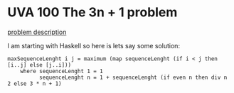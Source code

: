 # UVA 100 The 3n + 1 problem
[problem description](https://uva.onlinejudge.org/external/1/p100.pdf)

I am starting with Haskell so here is lets say some solution:
```
maxSequenceLenght i j = maximum (map sequenceLenght (if i < j then [i..j] else [j..i]))
    where sequenceLenght 1 = 1          
          sequenceLenght n = 1 + sequenceLenght (if even n then div n 2 else 3 * n + 1)	
```